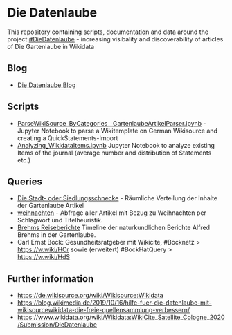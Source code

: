 # Die Datenlaube

This repository containing scripts, documentation and data around the project [#DieDatenlaube](https://twitter.com/search?q=%23DieDatenlaube&src=typed_query) - increasing visibality and discoverability of articles of Die Gartenlaube in Wikidata

## Blog
* [Die Datenlaube Blog](https://diedatenlaube.github.io)

## Scripts

* [ParseWikiSource_ByCategories__GartenlaubeArtikelParser.ipynb](ParseWikiSource_ByCategories__GartenlaubeArtikelParser.ipynb) - Jupyter Notebook to parse a Wikitemplate on German Wikisource and creating a QuickStatements-Import
* [Analyzing_WikidataItems.ipynb](Analyzing_WikidataItems.ipynb) Jupyter Notebook to analyze existing Items of the journal (average number and distribution of Statements etc.)

## Queries
* [Die Stadt- oder Siedlungsschnecke](queries/Stadtschnecke.sparql) - Räumliche Verteilung der Inhalte der Gartenlaube Artikel
* [weihnachten](queries/Weihnachten.sparql) - Abfrage aller Artikel mit Bezug zu Weihnachten per Schlagwort und Titelheuristik. 
* [Brehms Reiseberichte](queries/Brehms_Travelogue.sparql) Timeline der naturkundlichen Berichte Alfred Brehms in der Gartenlaube.
* Carl Ernst Bock: Gesundheitsratgeber mit Wikicite, #Bocknetz > https://w.wiki/HCr sowie (erweitert) #BockHatQuery > https://w.wiki/HdS  

## Further information
* https://de.wikisource.org/wiki/Wikisource:Wikidata 
* https://blog.wikimedia.de/2019/10/16/hilfe-fuer-die-datenlaube-mit-wikisourcewikidata-die-freie-quellensammlung-verbessern/
* https://www.wikidata.org/wiki/Wikidata:WikiCite_Satellite_Cologne_2020/Submission/DieDatenlaube
